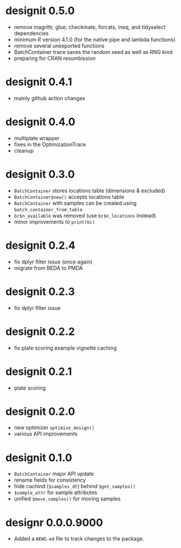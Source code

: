 # designit 0.5.0

* remove magrittr, glue, checkmate, forcats, ineq, and tidyselect dependencies
* minimum R version 4.1.0 (for the native pipe and lambda functions)
* remove several unexported functions
* BatchContainer trace saves the random seed as well as RNG kind
* preparing for CRAN resumbission

# designit 0.4.1

* mainly github action changes

# designit 0.4.0

* multiplate wrapper
* fixes in the OptimizationTrace
* cleanup

# designit 0.3.0

* `BatchContainer` stores locations table (dimensions & excluded)
* `BatchContainer$new()` accepts locations table
* `BatchContainer` with samples can be created using
  `batch_container_from_table`
* `bc$n_available` was removed (use `bc$n_locations` instead)
* minor improvements to `print(bc)`

# designit 0.2.4

* fix dplyr filter issue (once again)
* migrate from BEDA to PMDA

# designit 0.2.3

* fix dplyr filter issue

# designit 0.2.2

* fix plate scoring example vignette caching

# designit 0.2.1

* plate scoring

# designit 0.2.0

* new optimizer `optimize_design()`
* various API improvements

# designit 0.1.0

* `BatchContainer` major API update
* rename fields for consistency
* hide cachind (`$samples_dt`) behind `$get_samples()`
* `$sample_attr` for sample attributes
* unified `$move_samples()` for moving samples

# designr 0.0.0.9000

* Added a `NEWS.md` file to track changes to the package.
